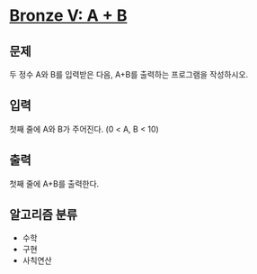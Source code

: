 # [Bronze V: A + B](https://www.acmicpc.net/problem/1000)

## 문제
두 정수 A와 B를 입력받은 다음, A+B를 출력하는 프로그램을 작성하시오.

## 입력
첫째 줄에 A와 B가 주어진다. (0 < A, B < 10)

## 출력
첫째 줄에 A+B를 출력한다.

## 알고리즘 분류
- 수학
- 구현
- 사칙연산
